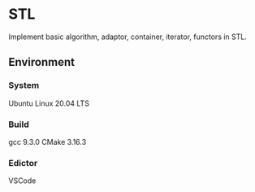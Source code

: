 # STL

Implement basic algorithm, adaptor, container, iterator, functors in STL.

## Environment

### System

Ubuntu Linux 20.04 LTS

### Build

gcc 9.3.0
CMake 3.16.3

### Edictor

VSCode

